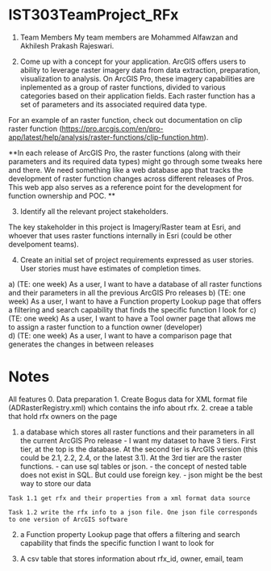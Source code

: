 # IST303TeamProject_RFx
1. Team Members
  My team members are Mohammed Alfawzan and Akhilesh Prakash Rajeswari.

2. Come up with a concept for your application.
  ArcGIS offers users to ability to leverage raster imagery data from data extraction, preparation, visualization to analysis. 
  On ArcGIS Pro, these imagery capabilities are inplemented as a group of raster functions, divided to various categories based on their application fields. 
  Each raster function has a set of parameters and its associated required data type.

  For an example of an raster function, check out documentation on clip raster function (https://pro.arcgis.com/en/pro-app/latest/help/analysis/raster-functions/clip-function.htm). 

  **In each release of ArcGIS Pro, the raster functions (along with their parameters and its required data types) might go through some tweaks here and there. 
  We need something like a web database app that tracks the development of raster function changes across different releases of Pros. This web app also serves as a reference point for the development for function ownership and POC. **
   
3. Identify all the relevant project stakeholders.

  The key stakeholder in this project is Imagery/Raster team at Esri, and whoever that uses raster functions internally in Esri (could be other develpoment teams).

4. Create an initial set of project requirements expressed as user stories. User stories must have estimates of completion times.

  a) (TE: one week) As a user, I want to have a database of all raster functions and their parameters in all the previous ArcGIS Pro releases
  b) (TE: one week) As a user, I want to have a Function property Lookup page that offers a filtering and search capability that finds the specific function I look for
  c) (TE: one week) As a user, I want to have a Tool owner page that allows me to assign a raster function to a function owner (developer)  
  d) (TE: one week) As a user, I want to have a comparison page that generates the changes in between releases

   
# Notes

All features
  0. Data preparation
    1. Create Bogus data for XML format file (ADRasterRegistry.xml) which contains the info about rfx.
    2. creae a table that hold rfx owners on the page

  1. a database which stores all raster functions and their parameters in all the current ArcGIS Pro release
    - I want my dataset to have 3 tiers. 
        First tier, at the top is the database. 
        At the second tier is ArcGIS version (this could be 2.1, 2.2, 2.4, or the latest 3.1). 
        At the 3rd tier are the raster functions.
    - can use sql tables or json.
    - the concept of nested table does not exist in SQL. But could use foreign key.
    - json might be the best way to store our data

    Task 1.1 get rfx and their properties from a xml format data source

    Task 1.2 write the rfx info to a json file. One json file corresponds to one version of ArcGIS software


  2. a Function property Lookup page that offers a filtering and search capability that finds the specific function I want to look for

  3. A csv table that stores information about rfx_id, owner, email, team
